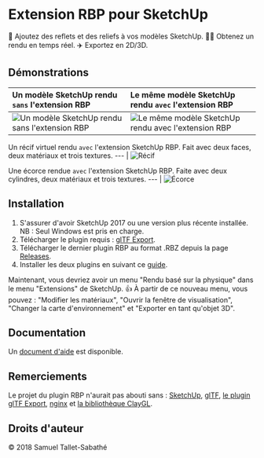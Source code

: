Extension RBP pour SketchUp
===========================

💅 Ajoutez des reflets et des reliefs à vos modèles SketchUp. 🏃‍♀️ Obtenez un rendu en temps réel. ✈️ Exportez en 2D/3D.

Démonstrations
--------------

Un modèle SketchUp rendu `sans` l'extension RBP | Le même modèle SketchUp rendu `avec` l'extension RBP
:--- | :---
![Un modèle SketchUp rendu sans l'extension RBP](https://github.com/SamuelTS/SketchUp-PBR-Plugin/raw/master/docs/demos/a-sketchup-model-rendered-without-pbr-extension.png) | ![Le même modèle SketchUp rendu avec l'extension RBP](https://github.com/SamuelTS/SketchUp-PBR-Plugin/raw/master/docs/demos/same-sketchup-model-rendered-with-pbr-extension.png)

Un récif virtuel rendu `avec` l'extension SketchUp RBP. Fait avec deux faces, deux matériaux et trois textures.
--- |
![Récif](https://github.com/SamuelTS/SketchUp-PBR-Plugin/raw/master/docs/demos/a-virtual-reef-rendered-with-sketchup-pbr-extension.jpg)

Une écorce rendue `avec` l'extension SketchUp RBP. Faite avec deux cylindres, deux matériaux et trois textures.
--- |
![Écorce](https://github.com/SamuelTS/SketchUp-PBR-Plugin/raw/master/docs/demos/a-virtual-bark-rendered-with-sketchup-pbr-extension.png)

Installation
------------

1. S'assurer d'avoir SketchUp 2017 ou une version plus récente installée. NB : Seul Windows est pris en charge.
2. Télécharger le plugin requis : [glTF Export](https://extensions.sketchup.com/fr/content/gltf-exporter).
3. Télécharger le dernier plugin RBP au format .RBZ depuis la page [Releases](https://github.com/SamuelTS/SketchUp-PBR-Plugin/releases/).
4. Installer les deux plugins en suivant ce [guide](https://help.sketchup.com/article/3000263).

Maintenant, vous devriez avoir un menu "Rendu basé sur la physique" dans le menu "Extensions" de SketchUp. 👍
À partir de ce nouveau menu, vous pouvez : "Modifier les matériaux", "Ouvrir la fenêtre de visualisation", "Changer la carte d'environnement" et "Exporter en tant qu'objet 3D".

Documentation
-------------

Un [document d'aide](https://github.com/SamuelTS/SketchUp-PBR-Plugin/blob/master/docs/aide.md) est disponible.

Remerciements
-------------

Le projet du plugin RBP n'aurait pas abouti sans : [SketchUp](https://www.sketchup.com/fr), [glTF](https://www.khronos.org/gltf/), [le plugin glTF Export](https://extensions.sketchup.com/fr/content/gltf-exporter), [nginx](https://nginx.org) et [la bibliothèque ClayGL](http://claygl.xyz).

Droits d'auteur
---------------

© 2018 Samuel Tallet-Sabathé
